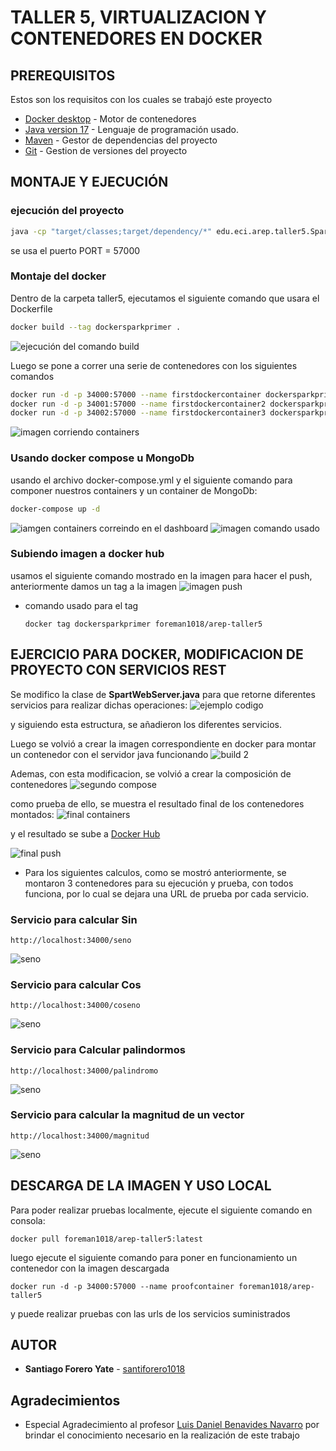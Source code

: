 # TALLER 5, VIRTUALIZACION Y CONTENEDORES EN DOCKER

## PREREQUISITOS
Estos son los requisitos con los cuales se trabajó este proyecto

* [Docker desktop](https://www.docker.com/products/docker-desktop/) - Motor de contenedores
* [Java version 17](https://www.oracle.com/co/java/technologies/downloads/) - Lenguaje de programación usado.
* [Maven](https://maven.apache.org/download.cgi) - Gestor de dependencias del proyecto
* [Git](https://git-scm.com/downloads) - Gestion de versiones del proyecto 

## MONTAJE Y EJECUCIÓN

### ejecución del proyecto

```bash
java -cp "target/classes;target/dependency/*" edu.eci.arep.taller5.SparkWebServer
```
se usa el puerto PORT = 57000

### Montaje del docker
Dentro de la carpeta taller5, ejecutamos el siguiente comando que usara el Dockerfile

```bash
docker build --tag dockersparkprimer .
```
![ejecución del comando build](README-IMG/docker-build.png)

Luego se pone a correr una serie de contenedores con los siguientes comandos
```bash
docker run -d -p 34000:57000 --name firstdockercontainer dockersparkprimer
docker run -d -p 34001:57000 --name firstdockercontainer2 dockersparkprimer
docker run -d -p 34002:57000 --name firstdockercontainer3 dockersparkprimer
```
![imagen corriendo containers](README-IMG/docker-run.png)

### Usando docker compose u MongoDb

usando el archivo docker-compose.yml y el siguiente comando para componer nuestros containers y un container de MongoDb:
```bash
docker-compose up -d
```
![iamgen containers correindo en el dashboard](README-IMG/dashboard-allContainers.png)
![imagen comando usado](README-IMG/docker-compose.png)

### Subiendo imagen a docker hub
 usamos el siguiente comando mostrado en la imagen para hacer el push, anteriormente damos un tag a la imagen
 ![imagen push](README-IMG/docker-push.png)

* comando usado para el tag
  ```
  docker tag dockersparkprimer foreman1018/arep-taller5 
  ```
## EJERCICIO PARA DOCKER, MODIFICACION DE PROYECTO CON SERVICIOS REST
Se modifico la clase de **SpartWebServer.java** para que retorne diferentes servicios para realizar dichas operaciones:
![ejemplo codigo](README-IMG/basic-code.png)

y siguiendo esta estructura, se añadieron los diferentes servicios.

Luego se volvió a crear la imagen correspondiente en docker para montar un contenedor con el servidor java funcionando
![build 2](README-IMG/docker-build(2).png)

Ademas, con esta modificacion, se volvió a crear la composición de contenedores
![segundo compose](README-IMG/docker-compose(2).png)

como prueba de ello, se muestra el resultado final de los contenedores montados:
![final containers](README-IMG/final-Containers.png)

y el resultado se sube a [Docker Hub](https://hub.docker.com/)

![final push](README-IMG/push-final.png)


- Para los siguientes calculos, como se mostró anteriormente, se montaron 3 contenedores para su ejecución y prueba, con todos funciona, por lo cual se dejara una URL de prueba por cada servicio.
### Servicio para calcular Sin
```
http://localhost:34000/seno
```
![seno](README-IMG/prueba-seno.png)
### Servicio para calcular Cos
```
http://localhost:34000/coseno
```
![seno](README-IMG/prueba-coseno.png)
### Servicio para Calcular palindormos
```
http://localhost:34000/palindromo
```
![seno](README-IMG/prueba-palindromo.png)
### Servicio para calcular la magnitud de un vector
```
http://localhost:34000/magnitud
```
![seno](README-IMG/prueba-magnitud.png)
## DESCARGA DE LA IMAGEN Y USO LOCAL
Para poder realizar pruebas localmente, ejecute el siguiente comando en consola:
```
docker pull foreman1018/arep-taller5:latest
```

luego ejecute el siguiente comando para poner en funcionamiento un contenedor con la imagen descargada
```
docker run -d -p 34000:57000 --name proofcontainer foreman1018/arep-taller5
```

y puede realizar pruebas con las urls de los servicios suministrados
## AUTOR
* **Santiago Forero Yate** - [santiforero1018](https://github.com/santiforero1018)
## Agradecimientos

* Especial Agradecimiento al profesor [Luis Daniel Benavides Navarro](https://ldbn.is.escuelaing.edu.co/) por brindar el conocimiento necesario en la realización de este trabajo
